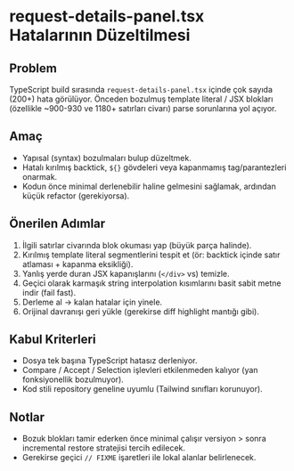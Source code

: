 # request-details-panel.tsx Hatalarının Düzeltilmesi

## Problem
TypeScript build sırasında `request-details-panel.tsx` içinde çok sayıda (200+) hata görülüyor. Önceden bozulmuş template literal / JSX blokları (özellikle ~900-930 ve 1180+ satırları civarı) parse sorunlarına yol açıyor.

## Amaç
- Yapısal (syntax) bozulmaları bulup düzeltmek.
- Hatalı kırılmış backtick, `${}` gövdeleri veya kapanmamış tag/parantezleri onarmak.
- Kodun önce minimal derlenebilir haline gelmesini sağlamak, ardından küçük refactor (gerekiyorsa).

## Önerilen Adımlar
1. İlgili satırlar civarında blok okuması yap (büyük parça halinde).  
2. Kırılmış template literal segmentlerini tespit et (ör: backtick içinde satır atlaması + kapanma eksikliği).  
3. Yanlış yerde duran JSX kapanışlarını (`</div>` vs) temizle.  
4. Geçici olarak karmaşık string interpolation kısımlarını basit sabit metne indir (fail fast).  
5. Derleme al → kalan hatalar için yinele.  
6. Orijinal davranışı geri yükle (gerekirse diff highlight mantığı gibi).  

## Kabul Kriterleri
- Dosya tek başına TypeScript hatasız derleniyor.  
- Compare / Accept / Selection işlevleri etkilenmeden kalıyor (yan fonksiyonellik bozulmuyor).  
- Kod stili repository geneline uyumlu (Tailwind sınıfları korunuyor).  

## Notlar
- Bozuk blokları tamir ederken önce minimal çalışır versiyon > sonra incremental restore stratejisi tercih edilecek.
- Gerekirse geçici `// FIXME` işaretleri ile lokal alanlar belirlenecek.
